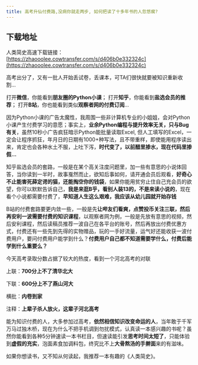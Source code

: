 ```yaml
---
title: 高考升仙付费路,没病你就走两步, 如何把读了十多年书的人忽悠瘸?
---
```


## 下载地址

人类简史高速下载链接：[https://zhaooolee.cowtransfer.com/s/d406b0e332324c](https://zhaooolee.cowtransfer.com/s/d406b0e332324c)


高考出分了，又有一批人开始丢试卷，丢课本，可TA们很快就要被知识重新收割...


打开**微信**，你能看到**朋友圈的Python小课**；
打开**知乎**，你能看到**盐选会员的推荐**；
打开**B站**，你也能看到类似**观察者网的付费订阅**...

因为Python小课的广告太魔性，我周围一些非计算机专业的小姐姐，会对Python小课产生付费学习的意愿；事实上，**业余Python编程与提升效率无关，只与Bug有关**，虽然10秒小广告疯狂暗示Python能批量读取Excel, 但人工填写的Excel，一定会让程序抓狂，年月日的日期有1000+种写法，且不带重样，即使能用程序读出来，肯定也会各种水土不服，上吐下泻，**时代变了，以前醋里掺水，现在代码里掺假...**

知乎盐选会员的套路，一般是在某个高关注度问题里，加一些有意思的小说体回答，当你读到一半时，故事戛然而止，欲知后事如何，请开通会员后观看，**好奇心不止能害死薛定谔的猫，还能掏空你的钱袋**，如果你能用贫穷止住自己充会员的欲望，你可以默默告诉自己，**我是来逛B乎，看别人装13的，不是来读小说的**，现在看个小说都需要付费了，**早知道人生这么艰难，我应该从幼儿园就开始存钱**

B站的付费套路要更内敛一些，一般是先**让哔友们看爽，点赞投币关注三联，然后再安利一波需要付费的知识课程**，以观察者网为例，一般是先放有意思的视频，然后安利课程，然后读稿员推荐一波自己在各平台的账号，然后再放出付费优惠方式，付费还有一些先到先得的实物赠品，玩的一手好流量，运气好还能收获一波付费用户，要问付费用户能学到什么？**付费用户自己都不知道需要学什么，付费后能学到什么重要么？**

今天高考录取分数占据了较大的热度，看到一个河北高考的对联

上联：**700分上不了清华北大**

下联：**600分上不了燕山河大**

横批：**内卷到家**

注释：**上辈子杀人放火，这辈子河北高考**


能为知识付费的人，大多参加过高考，**依然相信知识改变命运的人**，当年敢于千军万马过独木桥，现在为什么不把手机调到勿扰模式，认真读一本感兴趣的书呢？虽然你能看到各种5分钟速读一本书栏目，但速读能引发**思考时间太短了**，只能体验到**虚假的充实**，泡面素食加调料包，终究比不上**大骨熬汤的手擀面**来的有滋味。

如果你想读书，又不知从何读起，我推荐一本有趣的《人类简史》。



